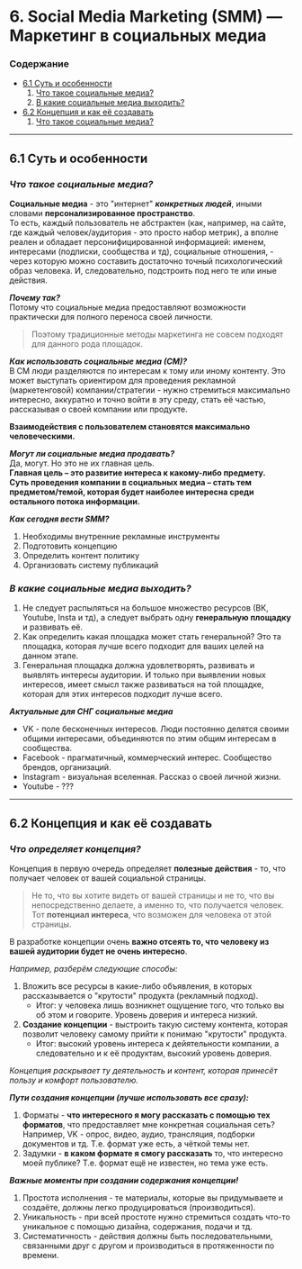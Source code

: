 # 6. Social Media Marketing (SMM) — Маркетинг в социальных медиа

<h3>Содержание</h3>
<ul>
  <li><a href="#61-суть-и-особенности">6.1 Суть и особенности</a>
    <ol>
      <li><a href="#что-такое-социальные-медиа">Что такое социальные медиа?</a></li>
      <li><a href="#в-какие-социальные-медиа-выходить">В какие социальные медиа выходить?</a></li>
    </ol>
  </li>
    <li><a href="#62-концепция-и-как-её-создавать">6.2 Концепция и как её создавать</a>
    <ol>
      <li><a href="#что-такое-социальные-медиа">Что такое социальные медиа?</a></li>
    </ol>
  </li>
</ul>

<hr>

## 6.1 Суть и особенности
### ***Что такое социальные медиа?***
**Социальные медиа** - это "интернет" ***конкретных людей***, иными словами **персонализированное пространство**.<br>
То есть, каждый пользователь не абстрактен (как, например, на сайте, где каждый человек/аудитория - это просто набор метрик), а вполне реален и обладает персонифицированной информацией: именем, интересами (подписки, сообщества и тд), социальные отношения, - через которую можно составить достаточно точный психологический образ человека. И, следовательно, подстроить под него те или иные действия.

***Почему так?*** <br> 
Потому что социальные медиа предоставляют возможности практически для полного переноса своей личности.

> Поэтому традиционные методы маркетинга не совсем подходят для данного рода площадок.

***Как использовать социальные медиа (СМ)?*** <br>
В СМ люди разделяются по интересам к тому или иному контенту. Это может выступать ориентиром для проведения рекламной (маркетенговой) компании/стратегии - нужно стремиться максимально интересно, аккуратно и точно войти в эту среду, стать её частью, рассказывая о своей компании или продукте.

**Взаимодействия с пользователем становятся максимально человеческими.**

***Могут ли социальные медиа продавать?*** <br>
Да, могут. Но это не их главная цель. <br>
**Главная цель – это развитие интереса к какому-либо предмету. <br>
Суть проведения компании в социальных медиа – стать тем предметом/темой, которая будет наиболее интересна среди остального потока информации.**

***Как сегодня вести SMM?***
1. Необходимы внутренние рекламные инструменты 
2. Подготовить концепцию
3. Определить контент политику
4. Организовать систему публикаций

### ***В какие социальные медиа выходить?***
1. Не следует распыляться на большое множество ресурсов (ВК, Youtube, Insta и тд), а следует выбрать одну **генеральную площадку** и развивать её.
2. Как определить какая площадка может стать генеральной? Это та площадка, которая лучше всего подходит для ваших целей на данном этапе.
3. Генеральная площадка должна удовлетворять, развивать и выявлять интересы аудитории. И только при выявлении новых интересов, имеет смысл также развиваться на той площадке, которая для этих интересов подходит лучше всего.

***Актуальные для СНГ социальные медиа***
* VK - поле бесконечных интересов. Люди постоянно делятся своими общими интересами, объединяются по этим общим интересам в сообщества.
* Facebook - прагматичный, коммерческий интерес. Сообщество брендов, организаций. 
* Instagram - визуальная вселенная. Рассказ о своей личной жизни.
* Youtube - ???

<hr>

## 6.2 Концепция и как её создавать
### ***Что определяет концепция?***
Концепция в первую очередь определяет **полезные действия** - то, что получает человек от вашей социальной страницы.
> Не то, что вы хотите видеть от вашей страницы и не то, что вы непосредственно делаете, а именно то, что получается человек. Тот **потенциал интереса**, что возможен для человека от этой страницы.

В разработке концепции очень **важно отсеять то, что человеку из вашей аудитории будет не очень интересно**.

*Например, разберём следующие способы:*
1. Вложить все ресурсы в какие-либо объявления, в которых рассказывается о "крутости" продукта (рекламный подход).
    * Итог: у человека лишь возникнет ощущение того, что только вы об этом и говорите. Уровень доверия и интереса низкий.
2. **Создание концепции** - выстроить такую систему контента, которая позволит человеку самому прийти к понимаю "крутости" продукта.
    * Итог: высокий уровень интереса к дейятельности компании, а следовательно и к её продуктам, высокий уровень доверия.
    
*Концепция раскрывает ту деятельность и контент, которая принесёт пользу и комфорт пользователю.*

***Пути создания концепции (лучше использовать все сразу):***
1. Форматы - **что интересного я могу рассказать с помощью тех форматов**, что предоставляет мне конкретная социальная сеть? Например, VK - опрос, видео, аудио, трансляция, подборки документов и тд. Т.е. формат уже есть, а чёткой темы нет.
2. Задумки - **в каком формате я смогу рассказать** то, что интересно моей публике? Т.е. формат ещё не известен, но тема уже есть.

***Важные моменты при создании содержания концепции!***
1. Простота исполнения - те материалы, которые вы придумываете и создаёте, должны легко продуцироваться (производиться).
2. Уникальность - при всей простоте нужно стремиться создать что-то уникальное с помощью дизайна, содержания, подачи и тд.
3. Систематичность - действия должны быть последовательными, связанными друг с другом и производиться в протяженности по времени.
